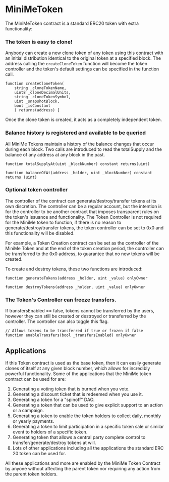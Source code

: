 # MiniMeToken

The MiniMeToken contract is a standard ERC20 token with extra functionality:

### The token is easy to clone!

Anybody can create a new clone token of any token using this contract with an initial distribution identical to the original token at a specified block. The address calling the `createCloneToken` function will become the token controller and the token's default settings can be specified in the function call.

    function createCloneToken(
        string _cloneTokenName,
        uint8 _cloneDecimalUnits,
        string _cloneTokenSymbol,
        uint _snapshotBlock,
        bool _isConstant
        ) returns(address) {

Once the clone token is created, it acts as a completely independent token.

### Balance history is registered and available to be queried

All MiniMe Tokens maintain a history of the balance changes that occur during each block. Two calls are introduced to read the totalSupply and the balance of any address at any block in the past.

    function totalSupplyAt(uint _blockNumber) constant returns(uint)

    function balanceOfAt(address _holder, uint _blockNumber) constant returns (uint)

### Optional token controller

The controller of the contract can generate/destroy/transfer tokens at its own discretion. The controller can be a regular account, but the intention is for the controller to be another contract that imposes transparent rules on the token's issuance and functionality. The Token Controller is not required for the MiniMe token to function, if there is no reason to  generate/destroy/transfer tokens, the token controller can be set to 0x0 and this functionality will be disabled.

For example, a Token Creation contract can be set as the controller of the MiniMe Token and at the end of the token creation period, the controller can be transferred to the 0x0 address, to guarantee that no new tokens will be created.

To create and destroy tokens, these two functions are introduced:

    function generateTokens(address _holder, uint _value) onlyOwner

    function destroyTokens(address _holder, uint _value) onlyOwner

### The Token's Controller can freeze transfers.

 If transfersEnabled == false, tokens cannot be transferred by the users, however they can still be created or destroyed or transferred by the controller. The controller can also toggle this flag.

    // Allows tokens to be transferred if true or frozen if false
    function enableTransfers(bool _transfersEnabled) onlyOwner  


## Applications

If this Token contract is used as the base token, then it can easily generate clones of itself at any given block number, which allows for incredibly powerful functionality. Some of the applications that the MiniMe token contract can be used for are:

1. Generating a voting token that is burned when you vote.
2. Generating a discount ticket that is redeemed when you use it.
3. Generating a token for a "spinoff" DAO.
4. Generating a token that can be used to give explicit support to an action or a campaign.
5. Generating a token to enable the token holders to collect daily, monthly or yearly payments.
6. Generating a token to limit participation in a specific token sale or similar event to holders of a specific token.
7. Generating token that allows a central party complete control to transfer/generate/destroy tokens at will.
8. Lots of other applications including all the applications the standard ERC 20 token can be used for.

All these applications and more are enabled by the MiniMe Token Contract by anyone without affecting the parent token nor requiring any action from the parent token holders.
